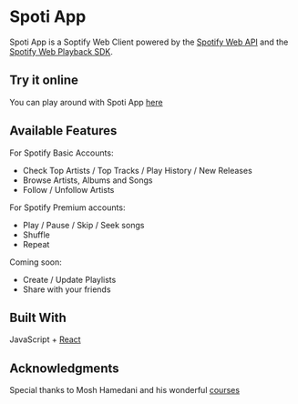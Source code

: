 # Spoti App

Spoti App is a Soptify Web Client powered by the [Spotify Web API](https://developer.spotify.com/documentation/web-api/) and the [Spotify Web Playback SDK](https://developer.spotify.com/documentation/web-playback-sdk/).

## Try it online

You can play around with Spoti App [here](https://spoti.yanivgoldfrid.com/)

## Available Features

For Spotify Basic Accounts:

- Check Top Artists / Top Tracks / Play History / New Releases
- Browse Artists, Albums and Songs
- Follow / Unfollow Artists

For Spotify Premium accounts:

- Play / Pause / Skip / Seek songs
- Shuffle
- Repeat

Coming soon:

- Create / Update Playlists
- Share with your friends

## Built With

JavaScript + [React](https://reactjs.org/)

## Acknowledgments

Special thanks to Mosh Hamedani and his wonderful [courses](https://codewithmosh.com/)

